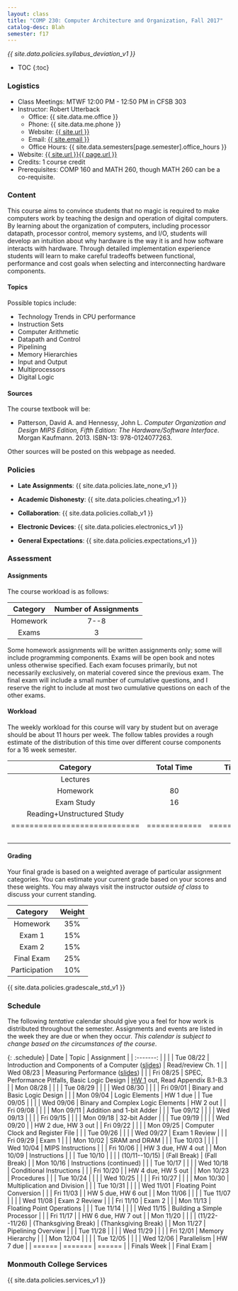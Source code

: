 ```yaml
---
layout: class
title: "COMP 230: Computer Architecture and Organization, Fall 2017"
catalog-desc: Blah
semester: f17
---
```


*{{ site.data.policies.syllabus_deviation_v1 }}*

* TOC
{:toc}

### Logistics

* Class Meetings: MTWF 12:00 PM - 12:50 PM in CFSB 303
* Instructor: Robert Utterback
  * Office: {{ site.data.me.office }}
  * Phone: {{ site.data.me.phone }}
  * Website: <a href="{{ site.url }}">{{ site.url }}</a>
  * Email: <a href="mailto:{{ site.email }}">{{ site.email }}</a>
  * Office Hours: {{ site.data.semesters[page.semester].office_hours }}
* Website: <a href="{{ site.url }}{{ page.url }}">{{ site.url }}{{ page.url }}</a>
* Credits: 1 course credit
* Prerequisites: COMP 160 and MATH 260, though MATH 260 can be a co-requisite.

### Content

This course aims to convince students that no magic is required to
make computers work by teaching the design and operation of digital
computers. By learning about the organization of computers, including
processor datapath, processor control, memory systems, and I/O,
students will develop an intuition about why hardware is the way it is
and how software interacts with hardware. Through detailed
implementation experience students will learn to make careful
tradeoffs between functional, performance and cost goals when
selecting and interconnecting hardware components.

#### Topics

Possible topics include:

* Technology Trends in CPU performance
* Instruction Sets
* Computer Arithmetic
* Datapath and Control
* Pipelining
* Memory Hierarchies
* Input and Output
* Multiprocessors
* Digital Logic

#### Sources

The course textbook will be:

* Patterson, David A. and Hennessy, John L. *Computer Organization and
Design MIPS Edition, Fifth Edition: The Hardware/Software
Interface*. Morgan Kaufmann. 2013. ISBN-13: 978-0124077263.

Other sources will be posted on this webpage as needed.

### Policies

* **Late Assignments**: {{ site.data.policies.late_none_v1 }}

* **Academic Dishonesty**: {{ site.data.policies.cheating_v1 }}

* **Collaboration**: {{ site.data.policies.collab_v1 }}

* **Electronic Devices**: {{ site.data.policies.electronics_v1 }}

* **General Expectations**: {{ site.data.policies.expectations_v1 }}

### Assessment

#### Assignments

The course workload is as follows:

| Category | Number of Assignments |
| :-----:  |             :-------: |
| Homework |                  7--8 |
| Exams    |                     3 |

Some homework assignments will be written assignments only; some will
include programming components. Exams will be open book and notes
unless otherwise specified. Each exam focuses primarily, but not
necessarily exclusively, on material covered since the previous
exam. The final exam will include a small number of cumulative
questions, and I reserve the right to include at most two cumulative
questions on each of the other exams.

#### Workload

The weekly workload for this course will vary by student but on
average should be about 11 hours per week. The follow tables provides
a rough estimate of the distribution of this time over different
course components for a 16 week semester.

| Category                     | Total Time   |     Time/week (hours) |
| :-----:                      | :-------:    |   :-----------------: |
| Lectures                     |              |                     3 |
| Homework                     | 80           |                     5 |
| Exam Study                   | 16           |                     1 |
| Reading+Unstructured Study   |              |                     2 |
| ============================ | ============ | ===================== |
|                              |              |                    11 |

#### Grading

Your final grade is based on a weighted average of particular
assignment categories. You can estimate your current grade based on
your scores and these weights. You may always visit the instructor
*outside of class* to discuss your current standing.

| Category      |    Weight |
| :-----:       | :-------: |
| Homework      |       35% |
| Exam 1        |       15% |
| Exam 2        |       15% |
| Final Exam    |       25% |
| Participation |       10% |

{{ site.data.policies.gradescale_std_v1 }}

### Schedule
The following *tentative* calendar should give you a feel for how work is
distributed throughout the semester. Assignments and events are listed
in the week they are due or when they occur. *This calendar is subject
to change based on the circumstances of the course*.

{: .schedule}
| Date           | Topic                                                            | Assignment                                   |
| :-------:      |                                                                  |                                              |
| Tue 08/22      | Introduction and Components of a Computer ([slides](./L01.pptx)) | Read/review Ch. 1                            |
| Wed 08/23      | Measuring Performance ([slides](./L02.pptx))                     |                                              |
| Fri 08/25      | SPEC, Performance Pitfalls, Basic Logic Design                   | [HW 1](./hw1.pdf) out, Read Appendix B.1-B.3 |
| Mon 08/28      |                                                                  |                                              |
| Tue 08/29      |                                                                  |                                              |
| Wed 08/30      |                                                                  |                                              |
| Fri 09/01      | Binary and Basic Logic Design                                    |                                              |
| Mon 09/04      | Logic Elements                                                   | HW 1 due                                     |
| Tue 09/05      |                                                                  |                                              |
| Wed 09/06      | Binary and Complex Logic Elements                                | HW 2 out                                     |
| Fri 09/08      |                                                                  |                                              |
| Mon 09/11      | Addition and 1-bit Adder                                         |                                              |
| Tue 09/12      |                                                                  |                                              |
| Wed 09/13      |                                                                  |                                              |
| Fri 09/15      |                                                                  |                                              |
| Mon 09/18      | 32-bit Adder                                                     |                                              |
| Tue 09/19      |                                                                  |                                              |
| Wed 09/20      |                                                                  | HW 2 due, HW 3 out                           |
| Fri 09/22      |                                                                  |                                              |
| Mon 09/25      | Computer Clock and Register File                                 |                                              |
| Tue 09/26      |                                                                  |                                              |
| Wed 09/27      | Exam 1  Review                                                   |                                              |
| Fri 09/29      | Exam 1                                                           |                                              |
| Mon 10/02      | SRAM and DRAM                                                    |                                              |
| Tue 10/03      |                                                                  |                                              |
| Wed 10/04      | MIPS Instructions                                                |                                              |
| Fri 10/06      |                                                                  | HW 3 due, HW 4 out                           |
| Mon 10/09      | Instructions                                                     |                                              |
| Tue 10/10      |                                                                  |                                              |
| (10/11--10/15) | (Fall Break)                                                     | (Fall Break)                                 |
| Mon 10/16      | Instructions (continued)                                         |                                              |
| Tue 10/17      |                                                                  |                                              |
| Wed 10/18      | Conditional Instructions                                         |                                              |
| Fri 10/20      |                                                                  | HW 4 due, HW 5 out                           |
| Mon 10/23      | Procedures                                                       |                                              |
| Tue 10/24      |                                                                  |                                              |
| Wed 10/25      |                                                                  |                                              |
| Fri 10/27      |                                                                  |                                              |
| Mon 10/30      | Multiplication and Division                                      |                                              |
| Tue 10/31      |                                                                  |                                              |
| Wed 11/01      | Floating Point Conversion                                        |                                              |
| Fri 11/03      |                                                                  | HW 5 due, HW 6 out                           |
| Mon 11/06      |                                                                  |                                              |
| Tue 11/07      |                                                                  |                                              |
| Wed 11/08      | Exam 2 Review                                                    |                                              |
| Fri 11/10      | Exam 2                                                           |                                              |
| Mon 11/13      | Floating Point Operations                                        |                                              |
| Tue 11/14      |                                                                  |                                              |
| Wed 11/15      | Building a Simple Processor                                      |                                              |
| Fri 11/17      |                                                                  | HW 6 due, HW 7 out                           |
| Mon 11/20      |                                                                  |                                              |
| (11/22--11/26) | (Thanksgiving Break)                                             | (Thanksgiving Break)                         |
| Mon 11/27      | Pipelining Overview                                              |                                              |
| Tue 11/28      |                                                                  |                                              |
| Wed 11/29      |                                                                  |                                              |
| Fri 12/01      | Memory Hierarchy                                                 |                                              |
| Mon 12/04      |                                                                  |                                              |
| Tue 12/05      |                                                                  |                                              |
| Wed 12/06      | Parallelism                                                      | HW 7 due                                     |
| ======         | =======                                                          | ======                                       |
| Finals Week    |                                                                  | Final Exam                                   |

### Monmouth College Services

{{ site.data.policies.services_v1 }}
